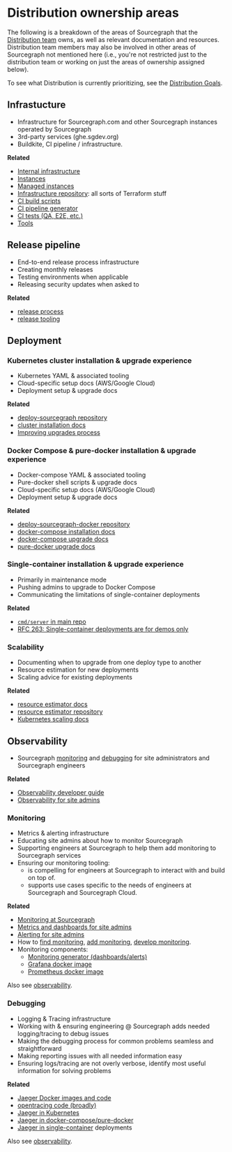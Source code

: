 # Distribution ownership areas

The following is a breakdown of the areas of Sourcegraph that the [Distribution team](./index.md) owns, as well as relevant documentation and resources.
Distribution team members may also be involved in other areas of Sourcegraph not mentioned here (i.e., you're not restricted just to the distribution team or working on just the areas of ownership assigned below).

To see what Distribution is currently prioritizing, see the [Distribution Goals](../../direction/enablement/distribution/index.md).

## Infrastucture

- Infrastructure for Sourcegraph.com and other Sourcegraph instances operated by Sourcegraph
- 3rd-party services (ghe.sgdev.org)
- Buildkite, CI pipeline / infrastructure.

**Related**

- [Internal infrastructure](./internal_infrastructure.md)
- [Instances](../deployments/instances.md)
- [Managed instances](./managed/index.md)
- [Infrastructure repository](https://github.com/sourcegraph/infrastructure): all sorts of Terraform stuff
- [CI build scripts](https://sourcegraph.com/search?q=repo%3A%5Egithub%5C.com%2Fsourcegraph%2Fsourcegraph%24+file%3Abuild.sh%7C%2Fci%2F+count%3A1000&patternType=literal)
- [CI pipeline generator](https://sourcegraph.com/search?q=repo:%5Egithub%5C.com/sourcegraph/sourcegraph%24+file:%5Eenterprise/dev/ci/ci+count:1000&patternType=literal)
- [CI tests (QA, E2E, etc.)](https://sourcegraph.com/github.com/sourcegraph/sourcegraph/-/tree/dev/ci/test)
- [Tools](./tools/index.md)

## Release pipeline

- End-to-end release process infrastructure
- Creating monthly releases
- Testing environments when applicable
- Releasing security updates when asked to

**Related**

- [release process](https://about.sourcegraph.com/handbook/engineering/releases)
- [release tooling](https://sourcegraph.com/github.com/sourcegraph/sourcegraph/-/tree/dev/release)

## Deployment

### Kubernetes cluster installation & upgrade experience

- Kubernetes YAML & associated tooling
- Cloud-specific setup docs (AWS/Google Cloud)
- Deployment setup & upgrade docs

**Related**

- [deploy-sourcegraph repository](https://github.com/sourcegraph/deploy-sourcegraph)
- [cluster installation docs](https://sourcegraph.com/github.com/sourcegraph/sourcegraph/-/blob/doc/admin/install/cluster.md)
- [Improving upgrades process](https://github.com/orgs/sourcegraph/projects/71)

### Docker Compose & pure-docker installation & upgrade experience

- Docker-compose YAML & associated tooling
- Pure-docker shell scripts & upgrade docs
- Cloud-specific setup docs (AWS/Google Cloud)
- Deployment setup & upgrade docs

**Related**

- [deploy-sourcegraph-docker repository](https://github.com/sourcegraph/deploy-sourcegraph-docker)
- [docker-compose installation docs](https://sourcegraph.com/github.com/sourcegraph/sourcegraph/-/tree/doc/admin/install/docker-compose)
- [docker-compose upgrade docs](https://sourcegraph.com/github.com/sourcegraph/sourcegraph/-/blob/doc/admin/updates/docker_compose.md)
- [pure-docker upgrade docs](https://sourcegraph.com/github.com/sourcegraph/sourcegraph/-/blob/doc/admin/updates/pure_docker.md)

### Single-container installation & upgrade experience

- Primarily in maintenance mode
- Pushing admins to upgrade to Docker Compose
- Communicating the limitations of single-container deployments

**Related**

- [`cmd/server` in main repo](https://sourcegraph.com/search?q=repo:%5Egithub%5C.com/sourcegraph/sourcegraph%24+file:cmd/server/&patternType=regexp)
- [RFC 263: Single-container deployments are for demos only](https://docs.google.com/document/d/1GPypas4ZUZIw346EcNDM1up2OOQFyPpEzA3-0glPEMY)

### Scalability

- Documenting when to upgrade from one deploy type to another
- Resource estimation for new deployments
- Scaling advice for existing deployments

**Related**

- [resource estimator docs](https://docs.sourcegraph.com/admin/install/resource_estimator)
- [resource estimator repository](https://github.com/sourcegraph/resource-estimator)
- [Kubernetes scaling docs](https://docs.sourcegraph.com/admin/install/kubernetes/scale)

## Observability

- Sourcegraph [monitoring](#monitoring) and [debugging](#debugging) for site administrators and Sourcegraph engineers

**Related**

- [Observability developer guide](https://docs.sourcegraph.com/dev/background-information/observability)
- [Observability for site admins](https://docs.sourcegraph.com/admin/observability)

### Monitoring

- Metrics & alerting infrastructure
- Educating site admins about how to monitor Sourcegraph
- Supporting engineers at Sourcegraph to help them add monitoring to Sourcegraph services
- Ensuring our monitoring tooling:
  - is compelling for engineers at Sourcegraph to interact with and build on top of.
  - supports use cases specific to the needs of engineers at Sourcegraph and Sourcegraph Cloud.

**Related**

- [Monitoring at Sourcegraph](../observability/monitoring.md)
- [Metrics and dashboards for site admins](https://docs.sourcegraph.com/admin/observability/metrics)
- [Alerting for site admins](https://docs.sourcegraph.com/admin/observability/alerting)
- How to [find monitoring](https://docs.sourcegraph.com/dev/how-to/find_monitoring), [add monitoring](https://docs.sourcegraph.com/dev/how-to/add_monitoring), [develop monitoring](https://docs.sourcegraph.com/dev/how-to/monitoring_local_dev).
- Monitoring components:
  - [Monitoring generator (dashboards/alerts)](https://docs.sourcegraph.com/dev/background-information/observability/monitoring-generator)
  - [Grafana docker image](https://docs.sourcegraph.com/dev/background-information/observability/grafana)
  - [Prometheus docker image](https://docs.sourcegraph.com/dev/background-information/observability/prometheus)

Also see [observability](#observability).

### Debugging

- Logging & Tracing infrastructure
- Working with & ensuring engineering @ Sourcegraph adds needed logging/tracing to debug issues
- Making the debugging process for common problems seamless and straightforward
- Making reporting issues with all needed information easy
- Ensuring logs/tracing are not overly verbose, identify most useful information for solving problems

**Related**

- [Jaeger Docker images and code](https://sourcegraph.com/search?q=repo:%5Egithub%5C.com/sourcegraph/sourcegraph%24+file:jaeger&patternType=literal)
- [opentracing code (broadly)](https://sourcegraph.com/search?q=repo:%5Egithub%5C.com/sourcegraph/sourcegraph%24+opentracing&patternType=literal)
- [Jaeger in Kubernetes](https://sourcegraph.com/search?q=repo:%5Egithub%5C.com/sourcegraph/deploy-sourcegraph%24+jaeger&patternType=literal)
- [Jaeger in docker-compose/pure-docker](https://sourcegraph.com/search?q=repo:%5Egithub%5C.com/sourcegraph/deploy-sourcegraph-docker%24+jaeger&patternType=literal)
- [Jaeger in single-container](https://sourcegraph.com/search?q=repo:%5Egithub%5C.com/sourcegraph/sourcegraph%24+file:cmd/server+jaeger&patternType=literal) deployments

Also see [observability](#observability).
